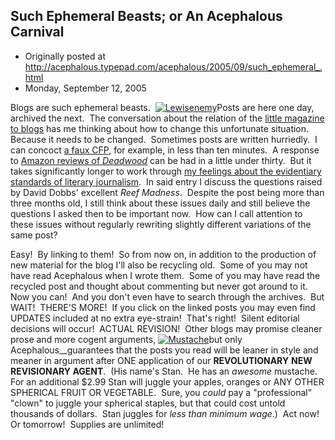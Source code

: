 ## Such Ephemeral Beasts; or An Acephalous Carnival

 * Originally posted at http://acephalous.typepad.com/acephalous/2005/09/such_ephemeral_.html
 * Monday, September 12, 2005



Blogs are such ephemeral beasts.  [![Lewisenemy](http://acephalous.typepad.com/acephalous/images/lewisenemy.jpg "Lewisenemy")](http://acephalous.typepad.com/.shared/image.html?/photos/uncategorized/lewisenemy.jpg)Posts are here one day, archived the next.  The conversation about the relation of the [little magazine](http://crookedtimber.org/2005/09/11/true-believers/) [to blogs](http://www.thevalve.org/go/valve/article/the\_functioning\_little\_magazines/) has me thinking about how to change this unfortunate situation.  Because it needs to be changed.  Sometimes posts are written hurriedly.  I can concoct [a faux CFP](http://acephalous.typepad.com/acephalous/2005/03/cfp\_transgender.html), for example, in less than ten minutes.  A response to [Amazon reviews of _Deadwood_](http://acephalous.typepad.com/acephalous/2005/04/quality\_and\_inc.html) can be had in a little under thirty.  But it takes significantly longer to work through [my feelings about the evidentiary standards of literary journalism](http://acephalous.typepad.com/acephalous/2005/04/speculation\_and.html).  In said entry I discuss the questions raised by David Dobbs' excellent _Reef Madness_.  Despite the post being more than three months old, I still think about these issues daily and still believe the questions I asked then to be important now.  How can I call attention to these issues without regularly rewriting slightly different variations of the same post?  

Easy!  By linking to them!  So from now on, in addition to the production of new material for the blog I'll also be recycling old.  Some of you may not have read Acephalous when I wrote them.  Some of you may have read the recycled post and thought about commenting but never got around to it.  Now you can!  And you don't even have to search through the archives.  But WAIT!  THERE'S MORE!  If you click on the linked posts you may even find UPDATES included at no extra eye-strain!  That's right!  Silent editorial decisions will occur!  ACTUAL REVISION!  Other blogs may promise cleaner prose and more cogent arguments, [![Mustache](http://acephalous.typepad.com/acephalous/images/mustache.jpg "Mustache")](http://acephalous.typepad.com/.shared/image.html?/photos/uncategorized/mustache.jpg)but only Acephalous__guarantees that the posts you read will be leaner in style and meaner in argument after ONE application of our **REVOLUTIONARY** **NEW REVISIONARY AGENT**.  (His name's Stan.  He has an _awesome_ mustache.  For an additional $2.99 Stan will juggle your apples, oranges or ANY OTHER SPHERICAL FRUIT OR VEGETABLE.  Sure, you _could_ pay a "professional" "clown" to juggle your spherical staples, but that could cost untold thousands of dollars.  Stan juggles for _less than minimum wage_.)  Act now!  Or tomorrow!  Supplies are unlimited!  

		
